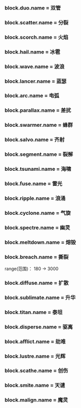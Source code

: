### block.duo.name = 双管

### block.scatter.name = 分裂

### block.scorch.name = 火焰

### block.hail.name = 冰雹

### block.wave.name = 波浪

### block.lancer.name = 蓝瑟

### block.arc.name = 电弧

### block.parallax.name = 差扰

### block.swarmer.name = 蜂群

### block.salvo.name = 齐射

### block.segment.name = 裂解

### block.tsunami.name = 海啸

### block.fuse.name = 雷光

### block.ripple.name = 浪涌

### block.cyclone.name = 气旋

### block.spectre.name = 幽灵

### block.meltdown.name = 熔毁

### block.breach.name = 撕裂

range(范围)： 180 -> 3000

### block.diffuse.name = 扩散

### block.sublimate.name = 升华

### block.titan.name = 泰坦

### block.disperse.name = 驱离

### block.afflict.name = 劫难

### block.lustre.name = 光辉

### block.scathe.name = 创伤

### block.smite.name = 天谴

### block.malign.name = 魔灵
